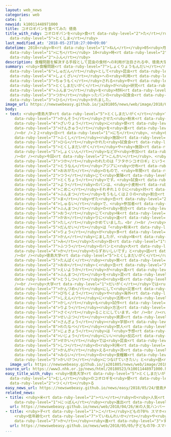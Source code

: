```yaml
---
layout: web_news
categories: web
cate: 1
newsid: k10011448971000
title: コオロギパンを食べてみた 徳島
title_with_ruby: コオロギパンを<ruby>食<rt data-ruby-level="2">た</rt></ruby>べてみた <ruby>徳島<rt
  data-ruby-level="5">とくしま</rt></ruby>
last_modified_at: '2018-05-23T10:27:00+09:00'
datetime: 2018<ruby>年<rt data-ruby-level="1">ねん</rt></ruby>05<ruby>月<rt data-ruby-level="1">がつ</rt></ruby>23<ruby>日<rt
  data-ruby-level="1">にち</rt></ruby> 10<ruby>時<rt data-ruby-level="2">じ</rt></ruby>27<ruby>分<rt
  data-ruby-level="2">ふん</rt></ruby>
description: 食糧問題を解決する手段として昆虫の食材への利用が注目される中、徳島大学が研究しているコオロギの粉末を材料に使ったパンの試食会が開かれました。
summary: <ruby>食糧問題<rt data-ruby-level="7">しょくりょうもんだい</rt></ruby>を<ruby>解決<rt data-ruby-level="5">かいけつ</rt></ruby>する<ruby>手段<rt
  data-ruby-level="6">しゅだん</rt></ruby>として<ruby>昆虫<rt data-ruby-level="7">こんちゅう</rt></ruby>の<ruby>食材<rt
  data-ruby-level="4">しょくざい</rt></ruby>への<ruby>利用<rt data-ruby-level="4">りよう</rt></ruby>が<ruby>注目<rt
  data-ruby-level="3">ちゅうもく</rt></ruby>される<ruby>中<rt data-ruby-level="1">なか</rt></ruby>、<ruby>徳島大学<rt
  data-ruby-level="5">とくしまだいがく</rt></ruby>が<ruby>研究<rt data-ruby-level="3">けんきゅう</rt></ruby>しているコオロギの<ruby>粉末<rt
  data-ruby-level="4">ふんまつ</rt></ruby>を<ruby>材料<rt data-ruby-level="4">ざいりょう</rt></ruby>に<ruby>使<rt
  data-ruby-level="3">つか</rt></ruby>ったパンの<ruby>試食会<rt data-ruby-level="4">ししょくかい</rt></ruby>が<ruby>開<rt
  data-ruby-level="3">ひら</rt></ruby>かれました。
image_url: https://newswebeasy.github.io/ja201805/news/web/image/2018/05/23/K10011448971_1805231038_1805231056_01_02.jpg
body:
- text: <ruby>徳島大学<rt data-ruby-level="5">とくしまだいがく</rt></ruby>ではコオロギを<ruby>冷凍<rt data-ruby-level="7">れいとう</rt></ruby><ruby>乾燥<rt
    data-ruby-level="7">かんそう</rt></ruby>させた<ruby>粉末<rt data-ruby-level="4">ふんまつ</rt></ruby>を<ruby>材料<rt
    data-ruby-level="4">ざいりょう</rt></ruby>に<ruby>使<rt data-ruby-level="3">つか</rt></ruby>ったパンの<ruby>研究<rt
    data-ruby-level="3">けんきゅう</rt></ruby>を<ruby>進<rt data-ruby-level="3">すす</rt></ruby>めています。<br
    /><br />２２<ruby>日<rt data-ruby-level="1">にち</rt></ruby>、<ruby>徳島市<rt data-ruby-level="5">とくしまし</rt></ruby>の<ruby>福祉<rt
    data-ruby-level="7">ふくし</rt></ruby><ruby>施設<rt data-ruby-level="7">しせつ</rt></ruby>で<ruby>開<rt
    data-ruby-level="3">ひら</rt></ruby>かれた<ruby>試食会<rt data-ruby-level="4">ししょくかい</rt></ruby>には、<ruby>徳島大学<rt
    data-ruby-level="5">とくしまだいがく</rt></ruby>や<ruby>施設<rt data-ruby-level="7">しせつ</rt></ruby>の<ruby>職員<rt
    data-ruby-level="5">しょくいん</rt></ruby>などが<ruby>参加<rt data-ruby-level="4">さんか</rt></ruby>しました。<br
    /><br /><ruby>今回<rt data-ruby-level="2">こんかい</rt></ruby>、<ruby>材料<rt data-ruby-level="4">ざいりょう</rt></ruby>に<ruby>使<rt
    data-ruby-level="3">つか</rt></ruby>われたのは「フタホシコオロギ」という<ruby>沖縄<rt data-ruby-level="7">おきなわ</rt></ruby>や<ruby>東南<rt
    data-ruby-level="2">とうなん</rt></ruby>アジアに<ruby>分布<rt data-ruby-level="5">ぶんぷ</rt></ruby>する<ruby>大型<rt
    data-ruby-level="4">おおがた</rt></ruby>のもので、<ruby>年間<rt data-ruby-level="2">ねんかん</rt></ruby>を<ruby>通<rt
    data-ruby-level="2">つう</rt></ruby>じて<ruby>繁殖<rt data-ruby-level="7">はんしょく</rt></ruby>しやすいのが<ruby>特徴<rt
    data-ruby-level="7">とくちょう</rt></ruby>です。<ruby>試食<rt data-ruby-level="4">ししょく</rt></ruby><ruby>用<rt
    data-ruby-level="2">よう</rt></ruby>のパンは、<ruby>小麦粉<rt data-ruby-level="4">こむぎこ</rt></ruby>や<ruby>米粉<rt
    data-ruby-level="4">こめこ</rt></ruby>それぞれ１００に<ruby>対<rt data-ruby-level="3">たい</rt></ruby>して、コオロギの<ruby>粉末<rt
    data-ruby-level="4">ふんまつ</rt></ruby>を５もしくは２０の<ruby>割合<rt data-ruby-level="6">わりあい</rt></ruby>で<ruby>混<rt
    data-ruby-level="5">ま</rt></ruby>ぜた<ruby>合<rt data-ruby-level="2">あ</rt></ruby>わせて４<ruby>種類<rt
    data-ruby-level="4">しゅるい</rt></ruby>で、<ruby>参加者<rt data-ruby-level="4">さんかしゃ</rt></ruby>は、<ruby>粉末<rt
    data-ruby-level="4">ふんまつ</rt></ruby>の<ruby>割合<rt data-ruby-level="6">わりあい</rt></ruby>に<ruby>応<rt
    data-ruby-level="5">おう</rt></ruby>じて<ruby>味<rt data-ruby-level="3">あじ</rt></ruby>や<ruby>香<rt
    data-ruby-level="7">かお</rt></ruby>りに<ruby>違<rt data-ruby-level="7">ちが</rt></ruby>いがあるか<ruby>確<rt
    data-ruby-level="5">たし</rt></ruby>かめていました。<br /><br /><ruby>試食<rt data-ruby-level="4">ししょく</rt></ruby>した<ruby>男性<rt
    data-ruby-level="5">だんせい</rt></ruby>は「<ruby>粉末<rt data-ruby-level="4">ふんまつ</rt></ruby>の<ruby>量<rt
    data-ruby-level="4">りょう</rt></ruby>が<ruby>多<rt data-ruby-level="2">おお</rt></ruby>いパンはうまみがあると<ruby>感<rt
    data-ruby-level="3">かん</rt></ruby>じましたが、<ruby>味<rt data-ruby-level="3">あじ</rt></ruby>や<ruby>見<rt
    data-ruby-level="1">み</rt></ruby>た<ruby>目<rt data-ruby-level="1">め</rt></ruby>は<ruby>普通<rt
    data-ruby-level="7">ふつう</rt></ruby>のパンと<ruby>大<rt data-ruby-level="1">おお</rt></ruby>きくは<ruby>変<rt
    data-ruby-level="4">か</rt></ruby>わらずおいしいです」と<ruby>話<rt data-ruby-level="2">はな</rt></ruby>していました。<br
    /><br /><ruby>徳島大学<rt data-ruby-level="5">とくしまだいがく</rt></ruby>によりますと、コオロギは<ruby>タンパク<rt
    data-ruby-level="5">たんぱく</rt></ruby><ruby>質<rt data-ruby-level="5">しつ</rt></ruby>を<ruby>多<rt
    data-ruby-level="2">おお</rt></ruby>く<ruby>含<rt data-ruby-level="7">ふく</rt></ruby>むなど<ruby>栄養価<rt
    data-ruby-level="5">えいようか</rt></ruby>が<ruby>高<rt data-ruby-level="2">たか</rt></ruby>いうえ、<ruby>粉末<rt
    data-ruby-level="4">ふんまつ</rt></ruby>を<ruby>混<rt data-ruby-level="5">ま</rt></ruby>ぜることでより<ruby>糖質<rt
    data-ruby-level="6">とうしつ</rt></ruby>の<ruby>低<rt data-ruby-level="4">ひく</rt></ruby>いパンができるということです。<br
    /><br /><ruby>大学<rt data-ruby-level="1">だいがく</rt></ruby>では<ruby>今後<rt data-ruby-level="2">こんご</rt></ruby>、パンを<ruby>缶詰<rt
    data-ruby-level="7">かんづめ</rt></ruby>にして<ruby>災害<rt data-ruby-level="5">さいがい</rt></ruby><ruby>備蓄用<rt
    data-ruby-level="7">びちくよう</rt></ruby>や<ruby>海外<rt data-ruby-level="2">かいがい</rt></ruby>への<ruby>支援<rt
    data-ruby-level="7">しえん</rt></ruby>に<ruby>活用<rt data-ruby-level="2">かつよう</rt></ruby>することやほかの<ruby>菓子<rt
    data-ruby-level="7">かし</rt></ruby>も<ruby>試作<rt data-ruby-level="4">しさく</rt></ruby>するなどしてコオロギの<ruby>利用<rt
    data-ruby-level="4">りよう</rt></ruby><ruby>方法<rt data-ruby-level="4">ほうほう</rt></ruby>を<ruby>探<rt
    data-ruby-level="7">さぐ</rt></ruby>ることにしています。<br /><br /><ruby>徳島大学<rt data-ruby-level="5">とくしまだいがく</rt></ruby><ruby>生物<rt
    data-ruby-level="3">せいぶつ</rt></ruby><ruby>資源<rt data-ruby-level="6">しげん</rt></ruby><ruby>産業<rt
    data-ruby-level="4">さんぎょう</rt></ruby><ruby>学部<rt data-ruby-level="3">がくぶ</rt></ruby>の<ruby>渡邉<rt
    data-ruby-level="8">わたなべ</rt></ruby><ruby>崇人<rt data-ruby-level="8">たかひと</rt></ruby><ruby>助教<rt
    data-ruby-level="3">じょきょう</rt></ruby>は「<ruby>予想<rt data-ruby-level="3">よそう</rt></ruby><ruby>以上<rt
    data-ruby-level="4">いじょう</rt></ruby>にいい<ruby>反応<rt data-ruby-level="5">はんのう</rt></ruby>でよかった。<ruby>世界<rt
    data-ruby-level="3">せかい</rt></ruby>では<ruby>昆虫<rt data-ruby-level="7">こんちゅう</rt></ruby>のたんぱく<ruby>質<rt
    data-ruby-level="5">しつ</rt></ruby>の<ruby>利用<rt data-ruby-level="4">りよう</rt></ruby>を<ruby>考<rt
    data-ruby-level="2">かんが</rt></ruby>える<ruby>流<rt data-ruby-level="3">なが</rt></ruby>れがあるので、コオロギを<ruby>未来<rt
    data-ruby-level="4">みらい</rt></ruby>の<ruby>食糧難<rt data-ruby-level="7">しょくりょうなん</rt></ruby>の<ruby>解決<rt
    data-ruby-level="5">かいけつ</rt></ruby>につなげていきたい」と<ruby>話<rt data-ruby-level="2">はな</rt></ruby>していました。
  image_url: https://newswebeasy.github.io/ja201805/news/web/image/2018/05/23/K10011448971_1805231038_1805231055_01_03.jpg
source_url: https://www3.nhk.or.jp/news/html/20180523/k10011448971000.html
easy_title_with_ruby: <ruby>徳島大学<rt data-ruby-level="5">とくしまだいがく</rt></ruby>が<ruby>虫<rt
  data-ruby-level="1">むし</rt></ruby>のコオロギを<ruby>使<rt data-ruby-level="3">つか</rt></ruby>ってパンを<ruby>作<rt
  data-ruby-level="2">つく</rt></ruby>る
easy_news_url: https://newswebeasy.github.io/news/easy/2018/05/24/徳島大学が虫のコオロギを使ってパンを作る
related_news:
- title: <ruby>米<rt data-ruby-level="2">べい</rt></ruby>の<ruby>人気<rt data-ruby-level="1">にんき</rt></ruby>ハンバーガーチェーンが<ruby>日本<rt
    data-ruby-level="1">にっぽん</rt></ruby><ruby>進出<rt data-ruby-level="3">しんしゅつ</rt></ruby>
  url: https://newswebeasy.github.io/news/web/2018/04/26/米の人気ハンバーガーチェーンが日本進出
- title: <ruby>子<rt data-ruby-level="1">こ</rt></ruby>どもの70％ スマホ<ruby>利用<rt data-ruby-level="4">りよう</rt></ruby>
    <ruby>低年齢化<rt data-ruby-level="7">ていねんれいか</rt></ruby>や<ruby>長時間<rt data-ruby-level="2">ちょうじかん</rt></ruby><ruby>化<rt
    data-ruby-level="3">か</rt></ruby><ruby>進<rt data-ruby-level="3">すす</rt></ruby>む
  url: https://newswebeasy.github.io/news/web/2018/05/05/子どもの70-スマホ利用-低年齢化や長時間化進む
...
```

